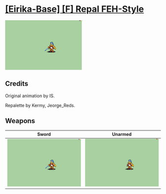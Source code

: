 # [\[Eirika-Base\] \[F\] Repal FEH-Style](./)

<img src="./1.%20Sword/Sword_000.png" alt="[Eirika-Base] [F] Repal FEH-Style standing" />

## Credits

Original animation by IS.

Repalette by Kermy, Jeorge_Reds.

## Weapons


|Sword |Unarmed |
|  :---: | :---: |
| <img alt="Sword animation" src="./1.%20Sword/Sword.gif" /> | <img alt="Unarmed animation" src="./8.%20Unarmed/Unarmed.gif" /> |
